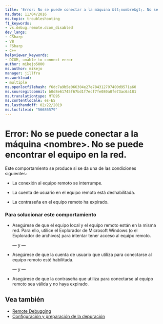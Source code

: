 ```yaml
---
title: 'Error: No se puede conectar a la máquina &lt;nombre&gt;. No se puede encontrar el equipo en la red. | Microsoft Docs'
ms.date: 11/04/2016
ms.topic: troubleshooting
f1_keywords:
- vs.debug.remote.dcom_disabled
dev_langs:
- CSharp
- VB
- FSharp
- C++
helpviewer_keywords:
- DCOM, unable to connect error
author: mikejo5000
ms.author: mikejo
manager: jillfra
ms.workload:
- multiple
ms.openlocfilehash: f6dc7a9b5e066304e27e784312707400d9571a60
ms.sourcegitcommit: b0d8e61745f67bd1f7ecf7fe080a0fe73ac6a181
ms.translationtype: MTE95
ms.contentlocale: es-ES
ms.lasthandoff: 02/22/2019
ms.locfileid: "56686579"
---
```

# <a name="error-unable-to-connect-to-the-machine-ltnamegt-the-machine-cannot-be-found-on-the-network"></a>Error: No se puede conectar a la máquina &lt;nombre&gt;. No se puede encontrar el equipo en la red.
Este comportamiento se produce si se da una de las condiciones siguientes:

-   La conexión al equipo remoto se interrumpe.

-   La cuenta de usuario en el equipo remoto está deshabilitada.

-   La contraseña en el equipo remoto ha expirado.

### <a name="to-resolve-this-behavior"></a>Para solucionar este comportamiento

-   Asegúrese de que el equipo local y el equipo remoto están en la misma red. Para ello, utilice el Explorador de Microsoft Windows (o el Explorador de archivos) para intentar tener acceso al equipo remoto.

     — y —

-   Asegúrese de que la cuenta de usuario que utiliza para conectarse al equipo remoto esté habilitada.

     — y —

-   Asegúrese de que la contraseña que utiliza para conectarse al equipo remoto sea válida y no haya expirado.

## <a name="see-also"></a>Vea también
- [Remote Debugging](../debugger/remote-debugging.md)
- [Configuración y preparación de la depuración](../debugger/debugger-settings-and-preparation.md)